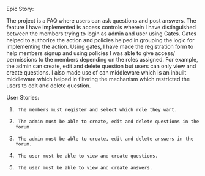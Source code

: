 Epic Story:

The project is a FAQ where users can ask questions and post answers. The feature I have implemented is access controls wherein I have distinguished between the members trying to login as admin and user using Gates. Gates helped to authorize the action and policies helped in grouping the logic for implementing the action. Using gates, I have made the registration form to help members signup and using policies I was able to give access/ permissions to the members depending on the roles assigned. For example, the admin can create, edit and delete question but users can only view and create questions. I also made use of can middleware which is an inbuilt middleware which helped in filtering the mechanism which restricted the users to edit and delete question.

 

User Stories:

1.      The members must register and select which role they want.

2.      The admin must be able to create, edit and delete questions in the forum

3.      The admin must be able to create, edit and delete answers in the forum.

4.      The user must be able to view and create questions.

5.      The user must be able to view and create answers.